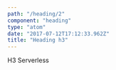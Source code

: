 ```yaml
---
path: "/heading/2"
component: "heading"
type: "atom"
date: "2017-07-12T17:12:33.962Z"
title: "Heading h3"
---
```

<codeblock>
  <Heading.h3>
    H3 Serverless
  </Heading.h3>
</codeblock>